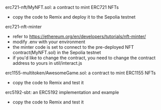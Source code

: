 erc721-nft/MyNFT.sol: a contract to mint ERC721 NFTs
- copy the code to Remix and deploy it to the Sepolia testnet

erc721-nft-minter
- refer to https://ethereum.org/en/developers/tutorials/nft-minter/
- modify .env with your environment
- the minter code is set to connect to the pre-deployed NFT contract(MyNFT.sol) in the Sepolia testnet
- if you'd like to change the contract, you need to change the contract address to yours in util/interact.js

erc1155-multitoken/AwesomeGame.sol: a contract to mint ERC1155 NFTs
- copy the code to Remix and test it

erc5192-sbt: an ERC5192 implementation and example
- copy the code to Remix and test it